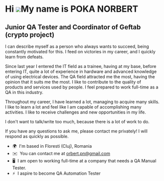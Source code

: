 Hi ![](https://user-images.githubusercontent.com/18350557/176309783-0785949b-9127-417c-8b55-ab5a4333674e.gif)My name is POKA NORBERT
====================================================================================================================================

Junior QA Tester and Coordinator of Geftab (crypto project)
-----------------------------------------------------------

I can describe myself as a person who always wants to succeed, being constantly motivated for this. I feed on victories in my career, and I quickly learn from defeats. 

Since last year I entered the IT field as a trainee, having at my base, before entering IT, quite a lot of experience in hardware and advanced knowledge of using electrical devices. The QA field attracted me the most, having the opinion that it suits me the most. I like to contribute to the quality of products and services used by people. I feel prepared to work full-time as a QA in this industry. 

Throughout my career, I have learned a lot, managing to acquire many skills. I like to learn a lot and feel like I am capable of accomplishing many activities. I like to receive challenges and new opportunities in my life. 

I don't want to talk/write too much, because there is a lot of work to do. 

If you have any questions to ask me, please contact me privately! I will respond as quickly as possible.

* 🌍  I'm based in Floresti (Cluj), Romania
* ✉️  You can contact me at [orbert.pn@gmail.com](mailto:orbert.pn@gmail.com)
* 🖥️  I am open to working full-time at a company that needs a QA Manual Tester. 
* ⚡  I aspire to become QA Automation Tester
